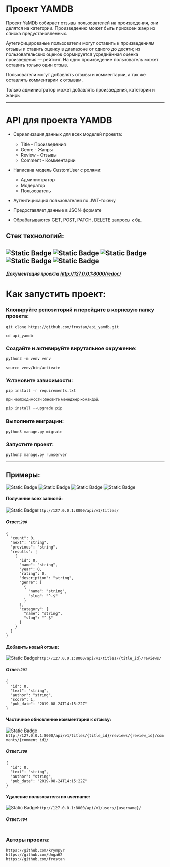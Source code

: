 # Проект YAMDB
Проект YaMDb собирает отзывы пользователей на произведения, они делятся на категории.
Произведению может быть присвоен жанр из списка предустановленных.

Аутетифицированые пользователи могут оставить к произведениям отзывы и ставить оценку в диапазоне от одного до десяти; из пользовательских оценок формируется усреднённая оценка произведения — рейтинг. На одно произведение пользователь может оставить только один отзыв.

Пользователи могут добавлять отзывы и комментарии, а так же оставлять комментарии к отзывам.


Только администратор может добавлять произведения, категории и жанры

---

# API для проекта YAMDB
* Сериализация данных для всех моделей проекта:
   * Title - Произведения
   * Genre - Жанры
   * Review - Отзывы
   * Comment - Комментарии

* Написана модель CustomUser c ролями:
   * Администратор
   * Модератор
   * Пользователь

* Аутентицикация пользователей по JWT-токену
* Предоставляет данные в JSON-формате
* Обрабатываются GET, POST, PATCH, DELETE запросы к бд.



## Стек технологий:

![Static Badge](https://img.shields.io/badge/Python-3.8-green)
![Static Badge](https://img.shields.io/badge/Django-green)
![Static Badge](https://img.shields.io/badge/REST_framework-red)
![Static Badge](https://img.shields.io/badge/Simple_JWT-blue)
![Static Badge](https://img.shields.io/badge/SQLite-blue)
---

##### Документация проекта http://127.0.0.1:8000/redoc/

# Как запустить проект:

### Клонируйте репозиторий и перейдите в корневую папку проекта:

```
git clone https://github.com/frostan/api_yamdb.git

cd api_yamdb
```

### Создайте и активируйте вирутальное окружение:


```
python3 -m venv venv

source venv/bin/activate
```

### Установите зависимости:

```
pip install -r requirements.txt
```
<sub>при необходимости обновите менеджер командой:</sub>
```
pip install --upgrade pip
```

### Выполните миграции:

```
python3 manage.py migrate
```

### Запустите проект:

```
python3 manage.py runserver
```
---
## Примеры:
![Static Badge](https://img.shields.io/badge/GET-1fa7)
![Static Badge](https://img.shields.io/badge/POST-00BFFF)
![Static Badge](https://img.shields.io/badge/PATCH-FF8C00)
![Static Badge](https://img.shields.io/badge/DEL-FF0000)


#### Получение всех записей:
![Static Badge](https://img.shields.io/badge/GET-1fa7)```http://127.0.0.1:8000/api/v1/titles/```

##### Ответ:```200```
```
{
  "count": 0,
  "next": "string",
  "previous": "string",
  "results": [
    {
      "id": 0,
      "name": "string",
      "year": 0,
      "rating": 0,
      "description": "string",
      "genre": [
        {
          "name": "string",
          "slug": "^-$"
        }
      ],
      "category": {
        "name": "string",
        "slug": "^-$"
      }
    }
  ]
}
```

#### Добавить новый отзыв:
![Static Badge](https://img.shields.io/badge/POST-00BFFF)```http://127.0.0.1:8000/api/v1/titles/{title_id}/reviews/```

##### Ответ:```201```
```
{
  "id": 0,
  "text": "string",
  "author": "string",
  "score": 1,
  "pub_date": "2019-08-24T14:15:22Z"
}
```

#### Частичное обновление комментария к отзыву:
![Static Badge](https://img.shields.io/badge/PATCH-FF8C00)```http://127.0.0.1:8000/api/v1/titles/{title_id}/reviews/{review_id}/comments/{comment_id}/```

##### Ответ:```200```
```
{
  "id": 0,
  "text": "string",
  "author": "string",
  "pub_date": "2019-08-24T14:15:22Z"
}
```

#### Удаление пользователя по username:
![Static Badge](https://img.shields.io/badge/DEL-FF0000)```http://127.0.0.1:8000/api/v1/users/{username}/```

##### Ответ:```404```
```
```



### Авторы проекта:
```
https://github.com/krympyr
https://github.com/Unga62
https://github.com/frostan
```